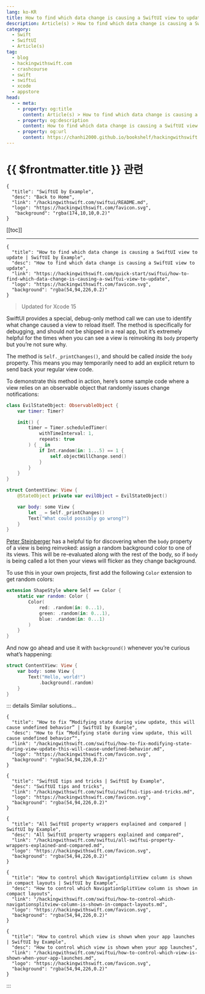 ```yaml
---
lang: ko-KR
title: How to find which data change is causing a SwiftUI view to update
description: Article(s) > How to find which data change is causing a SwiftUI view to update
category:
  - Swift
  - SwiftUI
  - Article(s)
tag: 
  - blog
  - hackingwithswift.com
  - crashcourse
  - swift
  - swiftui
  - xcode
  - appstore
head:
  - - meta:
    - property: og:title
      content: Article(s) > How to find which data change is causing a SwiftUI view to update
    - property: og:description
      content: How to find which data change is causing a SwiftUI view to update
    - property: og:url
      content: https://chanhi2000.github.io/bookshelf/hackingwithswift.com/swiftui/how-to-find-which-data-change-is-causing-a-swiftui-view-to-update.html
---
```


# {{ $frontmatter.title }} 관련

```component VPCard
{
  "title": "SwiftUI by Example",
  "desc": "Back to Home",
  "link": "/hackingwithswift.com/swiftui/README.md",
  "logo": "https://hackingwithswift.com/favicon.svg",
   "background": "rgba(174,10,10,0.2)"
}
```

[[toc]]

---

```component VPCard
{
  "title": "How to find which data change is causing a SwiftUI view to update | SwiftUI by Example",
  "desc": "How to find which data change is causing a SwiftUI view to update",
  "link": "https://hackingwithswift.com/quick-start/swiftui/how-to-find-which-data-change-is-causing-a-swiftui-view-to-update",
  "logo": "https://hackingwithswift.com/favicon.svg",
  "background": "rgba(54,94,226,0.2)"
}
```

> Updated for Xcode 15

SwiftUI provides a special, debug-only method call we can use to identify what change caused a view to reload itself. The method is specifically for debugging, and should *not* be shipped in a real app, but it’s extremely helpful for the times when you can see a view is reinvoking its `body` property but you’re not sure why.

The method is `Self._printChanges()`, and should be called *inside* the `body` property. This means you may temporarily need to add an explicit return to send back your regular view code.

To demonstrate this method in action, here’s some sample code where a view relies on an observable object that randomly issues change notifications:

```swift
class EvilStateObject: ObservableObject {
    var timer: Timer?

    init() {
        timer = Timer.scheduledTimer(
            withTimeInterval: 1,
            repeats: true
        ) { _ in
            if Int.random(in: 1...5) == 1 {
                self.objectWillChange.send()
            }
        }
    }
}

struct ContentView: View {
    @StateObject private var evilObject = EvilStateObject()

    var body: some View {
        let _ = Self._printChanges()
        Text("What could possibly go wrong?")
    }
}
```

<VidStack src="https://hackingwithswift.com/img/books/quick-start/swiftui/how-to-find-which-data-change-is-causing-a-swiftui-view-to-update-1~dark.mp4" />

[<FontIcon icon="fa-brands fa-twitter-x"/>Peter Steinberger](https://twitter.com/steipete/status/1379483193708052480) has a helpful tip for discovering when the `body` property of a view is being reinvoked: assign a random background color to one of its views. This will be re-evaluated along with the rest of the body, so if `body` is being called a lot then your views will flicker as they change background.

To use this in your own projects, first add the following `Color` extension to get random colors:

```swift
extension ShapeStyle where Self == Color {
    static var random: Color {
        Color(
            red: .random(in: 0...1),
            green: .random(in: 0...1),
            blue: .random(in: 0...1)
        )
    }
}
```

And now go ahead and use it with `background()` whenever you’re curious what’s happening:

```swift
struct ContentView: View {
    var body: some View {
        Text("Hello, world!")
            .background(.random)
    }
}
```

<VidStack src="https://hackingwithswift.com/img/books/quick-start/swiftui/how-to-find-which-data-change-is-causing-a-swiftui-view-to-update-2~dark.mp4" />

::: details Similar solutions…

```component VPCard  
{
  "title": "How to fix “Modifying state during view update, this will cause undefined behavior” | SwiftUI by Example",
  "desc": "How to fix “Modifying state during view update, this will cause undefined behavior”",
  "link": "/hackingwithswift.com/swiftui/how-to-fix-modifying-state-during-view-update-this-will-cause-undefined-behavior.md",
  "logo": "https://hackingwithswift.com/favicon.svg",
  "background": "rgba(54,94,226,0.2)"
}
```

```component VPCard
{
  "title": "SwiftUI tips and tricks | SwiftUI by Example",
  "desc": "SwiftUI tips and tricks",
  "link": "/hackingwithswift.com/swiftui/swiftui-tips-and-tricks.md",
  "logo": "https://hackingwithswift.com/favicon.svg",
  "background": "rgba(54,94,226,0.2)"
}
```

```component VPCard
{
  "title": "All SwiftUI property wrappers explained and compared | SwiftUI by Example",
  "desc": "All SwiftUI property wrappers explained and compared",
  "link": "/hackingwithswift.com/swiftui/all-swiftui-property-wrappers-explained-and-compared.md",
  "logo": "https://hackingwithswift.com/favicon.svg",
  "background": "rgba(54,94,226,0.2)"
}
```

```component VPCard
{
  "title": "How to control which NavigationSplitView column is shown in compact layouts | SwiftUI by Example",
  "desc": "How to control which NavigationSplitView column is shown in compact layouts",
  "link": "/hackingwithswift.com/swiftui/how-to-control-which-navigationsplitview-column-is-shown-in-compact-layouts.md",
  "logo": "https://hackingwithswift.com/favicon.svg",
  "background": "rgba(54,94,226,0.2)"
}
```

```component VPCard
{
  "title": "How to control which view is shown when your app launches | SwiftUI by Example",
  "desc": "How to control which view is shown when your app launches",
  "link": "/hackingwithswift.com/swiftui/how-to-control-which-view-is-shown-when-your-app-launches.md",
  "logo": "https://hackingwithswift.com/favicon.svg",
  "background": "rgba(54,94,226,0.2)"
}
```

:::

